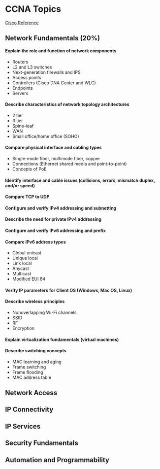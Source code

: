 # CCNA Topics

[Cisco Reference](https://learningnetwork.cisco.com/s/ccna-exam-topics)
## Network Fundamentals (20%)
#### Explain the role and function of network components
* Routers
* L2 and L3 switches
* Next-generation firewalls and IPS
* Access points
* Controllers (Cisco DNA Center and WLC)
* Endpoints
* Servers

#### Describe characteristics of network topology architectures
* 2 tier
* 3 tier
* Spine-leaf
* WAN
* Small office/home office (SOHO)

#### Compare physical interface and cabling types
* Single-mode fiber, multimode fiber, copper
* Connections (Ethernet shared media and point-to-point)
* Concepts of PoE

#### Identify interface and cable issues (collisions, errors, mismatch duplex, and/or speed)
#### Compare TCP to UDP
#### Configure and verify IPv4 addressing and subnetting
#### Describe the need for private IPv4 addressing
#### Configure and verify IPv6 addressing and prefix
#### Compare IPv6 address types
* Global unicast
* Unique local
* Link local
* Anycast
* Multicast
* Modified EUI 64

#### Verify IP parameters for Client OS (Windows, Mac OS, Linux)
#### Describe wireless principles
* Nonoverlapping Wi-Fi channels
* SSID
* RF
* Encryption

#### Explain virtualization fundamentals (virtual machines)
#### Describe switching concepts
* MAC learning and aging
* Frame switching
* Frame flooding
* MAC address table

## Network Access
## IP Connectivity
## IP Services
## Security Fundamentals
## Automation and Programmability
